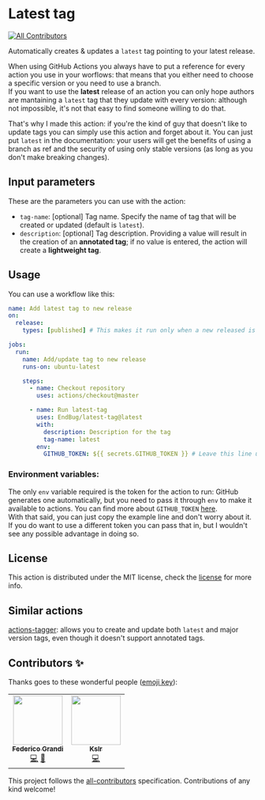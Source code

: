 # Latest tag

[![All Contributors](https://img.shields.io/github/all-contributors/EndBug/latest-tag)](#contributors-)

Automatically creates & updates a `latest` tag pointing to your latest release.

When using GitHub Actions you always have to put a reference for every action you use in your worflows: that means that you either need to choose a specific version or you need to use a branch.  
If you want to use the **latest** release of an action you can only hope authors are mantaining a `latest` tag that they update with every version: although not impossible, it's not that easy to find someone willing to do that.

That's why I made this action: if you're the kind of guy that doesn't like to update tags you can simply use this action and forget about it. You can just put `latest` in the documentation: your users will get the benefits of using a branch as ref and the security of using only stable versions (as long as you don't make breaking changes).

## Input parameters

These are the parameters you can use with the action:

- `tag-name`: [optional] Tag name. Specify the name of tag that will be created or updated (default is `latest`).
- `description`: [optional] Tag description. Providing a value will result in the creation of an **annotated tag**; if no value is entered, the action will create a **lightweight tag**.

## Usage

You can use a workflow like this:

```yaml
name: Add latest tag to new release
on:
  release:
    types: [published] # This makes it run only when a new released is published

jobs:
  run:
    name: Add/update tag to new release
    runs-on: ubuntu-latest

    steps:
      - name: Checkout repository
        uses: actions/checkout@master

      - name: Run latest-tag
        uses: EndBug/latest-tag@latest
        with:
          description: Description for the tag
          tag-name: latest
        env:
          GITHUB_TOKEN: ${{ secrets.GITHUB_TOKEN }} # Leave this line unchanged
```

### Environment variables:

The only `env` variable required is the token for the action to run: GitHub generates one automatically, but you need to pass it through `env` to make it available to actions. You can find more about `GITHUB_TOKEN` [here](https://help.github.com/en/articles/virtual-environments-for-github-actions#github_token-secret).  
With that said, you can just copy the example line and don't worry about it. If you do want to use a different token you can pass that in, but I wouldn't see any possible advantage in doing so.

## License

This action is distributed under the MIT license, check the [license](LICENSE) for more info.

## Similar actions

[actions-tagger](https://github.com/marketplace/actions/actions-tagger): allows you to create and update both `latest` and major version tags, even though it doesn't support annotated tags.

## Contributors ✨

Thanks goes to these wonderful people ([emoji key](https://allcontributors.org/docs/en/emoji-key)):

<!-- ALL-CONTRIBUTORS-LIST:START - Do not remove or modify this section -->
<!-- prettier-ignore-start -->
<!-- markdownlint-disable -->
<table>
  <tr>
    <td align="center"><a href="https://github.com/EndBug"><img src="https://avatars1.githubusercontent.com/u/26386270?v=4?s=100" width="100px;" alt=""/><br /><sub><b>Federico Grandi</b></sub></a><br /><a href="https://github.com/EndBug/latest-tag/commits?author=EndBug" title="Code">💻</a> <a href="https://github.com/EndBug/latest-tag/commits?author=EndBug" title="Documentation">📖</a></td>
    <td align="center"><a href="https://github.com/kslr"><img src="https://avatars3.githubusercontent.com/u/5516323?v=4?s=100" width="100px;" alt=""/><br /><sub><b>Kslr</b></sub></a><br /><a href="https://github.com/EndBug/latest-tag/commits?author=kslr" title="Code">💻</a></td>
  </tr>
</table>

<!-- markdownlint-restore -->
<!-- prettier-ignore-end -->

<!-- ALL-CONTRIBUTORS-LIST:END -->

This project follows the [all-contributors](https://github.com/all-contributors/all-contributors) specification. Contributions of any kind welcome!
